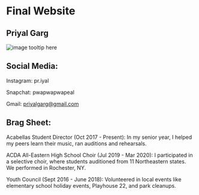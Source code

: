 # Final Website 

## Priyal Garg

![image tooltip here](/assets/images/personal_photo.jpg)

## Social Media: 
Instagram: pr.iyal

Snapchat: pwapwapwapeal

Gmail: priyalgarg@gmail.com

## Brag Sheet:

Acabellas Student Director (Oct 2017 - Present): In my senior year, I helped my peers learn their music, ran auditions and rehearsals.

ACDA All-Eastern High School Choir (Jul 2019 - Mar 2020): I participated in a selective choir, where students auditioned from 11 Northeastern states. We performed in Rochester, NY. 

Youth Council (Sept 2016 - June 2018): Volunteered in local events like elementary school holiday events, Playhouse 22, and park cleanups.
